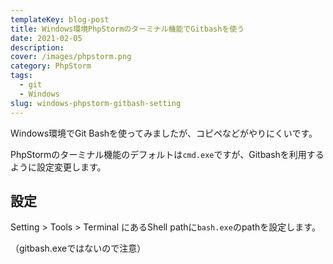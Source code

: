 ```yaml
---
templateKey: blog-post
title: Windows環境PhpStormのターミナル機能でGitbashを使う
date: 2021-02-05
description: 
cover: /images/phpstorm.png
category: PhpStorm
tags:
  - git
  - Windows
slug: windows-phpstorm-gitbash-setting
---
```


Windows環境でGit Bashを使ってみましたが、コピペなどがやりにくいです。

PhpStormのターミナル機能のデフォルトは`cmd.exe`ですが、Gitbashを利用するように設定変更します。

## 設定

Setting > Tools > Terminal にあるShell pathに`bash.exe`のpathを設定します。

（gitbash.exeではないので注意）

